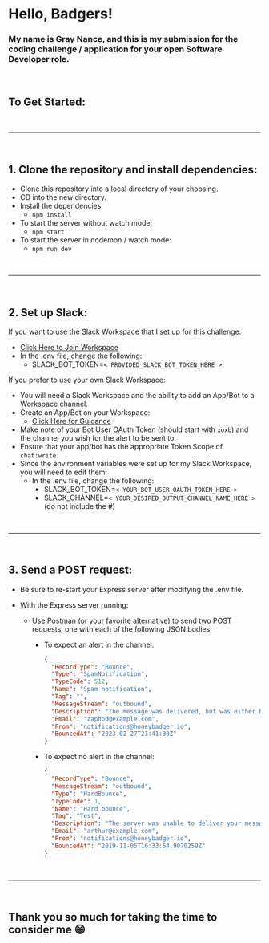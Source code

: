 # Hello, Badgers!

### My name is Gray Nance, and this is my submission for the coding challenge / application for your open Software Developer role.

<br />

## To Get Started:

<br />
<hr />
<br />

## 1. Clone the repository and install dependencies:

- Clone this repository into a local directory of your choosing.
- CD into the new directory.
- Install the dependencies:
  - `npm install`
- To start the server without watch mode:
  - `npm start`
- To start the server in nodemon / watch mode:
  - `npm run dev`

<br />
<hr />
<br />


## 2. Set up Slack:

If you want to use the Slack Workspace that I set up for this challenge:

- [Click Here to Join Workspace](https://join.slack.com/t/graynance/shared_invite/zt-1qmo3djd0-FHaBJTbLZdyjsTKDhob8ag)
- In the .env file, change the following:
  - SLACK_BOT_TOKEN=`< PROVIDED_SLACK_BOT_TOKEN_HERE >`

If you prefer to use your own Slack Workspace:

- You will need a Slack Workspace and the ability to add an App/Bot to a Workspace channel.
- Create an App/Bot on your Workspace:
  - [Click Here for Guidance](https://api.slack.com/)
- Make note of your Bot User OAuth Token (should start with `xoxb`) and the channel you wish for the alert to be sent to.
- Ensure that your app/bot has the appropriate Token Scope of `chat:write`.
- Since the environment variables were set up for my Slack Workspace, you will need to edit them:
  - In the .env file, change the following:
    - SLACK_BOT_TOKEN=`< YOUR_BOT_USER_OAUTH_TOKEN_HERE >`
    - SLACK_CHANNEL=`< YOUR_DESIRED_OUTPUT_CHANNEL_NAME_HERE >` (do not include the #)

<br />
<hr />
<br />

## 3. Send a POST request:

- Be sure to re-start your Express server after modifying the .env file.
- With the Express server running:

  - Use Postman (or your favorite alternative) to send two POST requests, one with each of the following JSON bodies:

    - To expect an alert in the channel:
      ```json
      {
        "RecordType": "Bounce",
        "Type": "SpamNotification",
        "TypeCode": 512,
        "Name": "Spam notification",
        "Tag": "",
        "MessageStream": "outbound",
        "Description": "The message was delivered, but was either blocked by the user, or classified as spam, bulk mail, or had rejected content.",
        "Email": "zaphod@example.com",
        "From": "notifications@honeybadger.io",
        "BouncedAt": "2023-02-27T21:41:30Z"
      }
      ```
    - To expect no alert in the channel:

      ```json
      {
        "RecordType": "Bounce",
        "MessageStream": "outbound",
        "Type": "HardBounce",
        "TypeCode": 1,
        "Name": "Hard bounce",
        "Tag": "Test",
        "Description": "The server was unable to deliver your message (ex: unknown user, mailbox not found).",
        "Email": "arthur@example.com",
        "From": "notifications@honeybadger.io",
        "BouncedAt": "2019-11-05T16:33:54.9070259Z"
      }
      ```
<br />
<hr />
<br />

## Thank you so much for taking the time to consider me 😁
